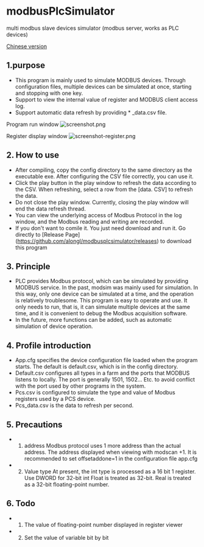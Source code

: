 # modbusPlcSimulator
multi modbus slave devices simulator (modbus server, works as  PLC devices)

[Chinese version](https://github.com/alongL/modbusPlcSimulator/blob/master/README_CN.md "chinese doc")

##  1.purpose
+ This program is mainly used to simulate MODBUS devices. Through configuration files, multiple devices can be simulated at once, starting and stopping with one key. 
+ Support to view the internal value of register and MODBUS client access log.
+ Support automatic data refresh by providing * _data.csv file.


Program run window 
![screenshot.png](https://raw.githubusercontent.com/alongL/modbusPlcSimulator/master/imgs/screenshot.png "window UI")

Register display window 
![screenshot-register.png](https://raw.githubusercontent.com/alongL/modbusPlcSimulator/master/imgs/screenshot-register.png "register window")



##  2. How to use
+ After compiling, copy the config directory to the same directory as the executable exe. After configuring the CSV file correctly, you can use it.
+ Click the play button in the play window to refresh the data according to the CSV. When refreshing, select a row from the [data. CSV] to refresh the data.
+ Do not close the play window. Currently, closing the play window will end the data refresh thread.
+ You can view the underlying access of Modbus Protocol in the log window, and the Modbus reading and writing are recorded.
+ If you don't want to comile it. You just need download and run it. Go directly to [Release Page] (https://github.com/alongl/modbusplcsimulator/releases) to download this program


##  3.  Principle
+ PLC provides Modbus protocol, which can be simulated by providing MODBUS service. In the past, modsim was mainly used for simulation. In this way, only one device can be simulated at a time, and the operation is relatively troublesome. This program is easy to operate and use. It only needs to run, that is, it can simulate multiple devices at the same time, and it is convenient to debug the Modbus acquisition software.
+ In the future, more functions can be added, such as automatic simulation of device operation.

## 4. Profile introduction
+ App.cfg specifies the device configuration file loaded when the program starts. The default is default.csv, which is in the config directory.
+ Default.csv configures all types in a farm and the ports that MODBUS listens to locally. The port is generally 1501, 1502... Etc. to avoid conflict with the port used by other programs in the system.
+ Pcs.csv is configured to simulate the type and value of Modbus registers used by a PCS device.
+ Pcs_data.csv is the data to refresh per second.



## 5. Precautions
+ 1. address
Modbus protocol uses 1 more address than the actual address. The address displayed when viewing with modscan +1. It is recommended to set offsetaddone=1 in the configuration file app.cfg
+ 2. Value type
At present, the int type is processed as a 16 bit 1 register.
Use DWORD for 32-bit int
Float is treated as 32-bit.
Real is treated as a 32-bit floating-point number.


## 6. Todo
+ 1. The value of floating-point number displayed in register viewer
+ 2. Set the value of variable bit by bit

